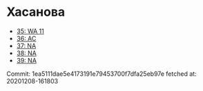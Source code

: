 # Хасанова
- [35: WA 11](35.md)
- [36: AC](36.md)
- [37: NA](37.md)
- [38: NA](38.md)
- [39: NA](39.md)

Commit: 1ea5111dae5e4173191e79453700f7dfa25eb97e
 fetched at: 20201208-161803
